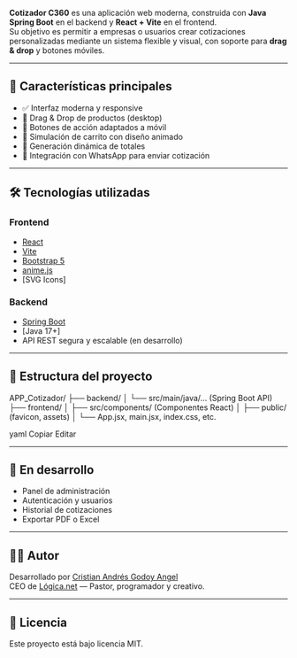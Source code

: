 
**Cotizador C360** es una aplicación web moderna, construida con **Java Spring Boot** en el backend y **React + Vite** en el frontend.  
Su objetivo es permitir a empresas o usuarios crear cotizaciones personalizadas mediante un sistema flexible y visual, con soporte para **drag & drop** y botones móviles.

---

## 🚀 Características principales

- ✅ Interfaz moderna y responsive
- 🧲 Drag & Drop de productos (desktop)
- 📱 Botones de acción adaptados a móvil
- 🛒 Simulación de carrito con diseño animado
- 🔄 Generación dinámica de totales
- 💬 Integración con WhatsApp para enviar cotización

---

## 🛠️ Tecnologías utilizadas

### Frontend
- [React](https://reactjs.org/)
- [Vite](https://vitejs.dev/)
- [Bootstrap 5](https://getbootstrap.com/)
- [anime.js](https://animejs.com/)
- [SVG Icons]

### Backend
- [Spring Boot](https://spring.io/projects/spring-boot)
- [Java 17+]
- API REST segura y escalable (en desarrollo)

---

## 📂 Estructura del proyecto

APP_Cotizador/ ├── backend/ │ └── src/main/java/... (Spring Boot API) ├── frontend/ │ ├── src/components/ (Componentes React) │ ├── public/ (favicon, assets) │ └── App.jsx, main.jsx, index.css, etc.

yaml
Copiar
Editar

---

## 🧪 En desarrollo

- Panel de administración
- Autenticación y usuarios
- Historial de cotizaciones
- Exportar PDF o Excel

---

## 🧑‍💻 Autor

Desarrollado por [Cristian Andrés Godoy Angel](https://github.com/cristiangodoyangel)  
CEO de [Lógica.net](https://weblogica.cl) — Pastor, programador y creativo.

---

## 📜 Licencia

Este proyecto está bajo licencia MIT.

